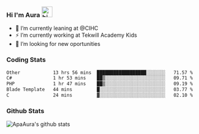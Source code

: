 ### Hi I'm Aura <img src="https://user-images.githubusercontent.com/1303154/88677602-1635ba80-d120-11ea-84d8-d263ba5fc3c0.gif" width="28px" alt="hi">

- 🔭 I’m currently leaning at @CIHC
- ⚡ I’m currently working at Tekwill Academy Kids
- 🤔 I’m looking for new oportunities


### Coding Stats

<!--START_SECTION:waka-->

```txt
Other            13 hrs 56 mins  ██████████████████░░░░░░░   71.57 %
C#               1 hr 53 mins    ██▒░░░░░░░░░░░░░░░░░░░░░░   09.71 %
PHP              1 hr 47 mins    ██▒░░░░░░░░░░░░░░░░░░░░░░   09.19 %
Blade Template   44 mins         █░░░░░░░░░░░░░░░░░░░░░░░░   03.77 %
C                24 mins         ▓░░░░░░░░░░░░░░░░░░░░░░░░   02.10 %
```

<!--END_SECTION:waka-->

### Github Stats

![ApaAura's github stats](https://github-readme-stats.vercel.app/api?username=ApaAura&count_private=true&theme=tokyonight&hide=contribs,prs)
